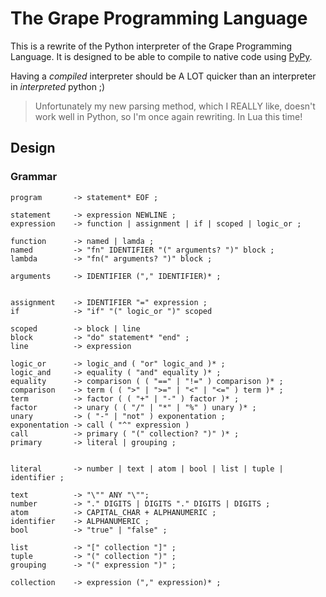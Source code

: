 # The Grape Programming Language

This is a rewrite of the Python interpreter of the Grape Programming Language. It is
designed to be able to compile to native code using [PyPy](https://www.pypy.org).

Having a _compiled_ interpreter should be A LOT quicker than an interpreter in
_interpreted_ python ;)

> Unfortunately my new parsing method, which I REALLY like, doesn't work well in
> Python, so I'm once again rewriting. In Lua this time!

## Design

### Grammar

```text
program       -> statement* EOF ;

statement     -> expression NEWLINE ;
expression    -> function | assignment | if | scoped | logic_or ;

function      -> named | lamda ;
named         -> "fn" IDENTIFIER "(" arguments? ")" block ;
lambda        -> "fn(" arguments? ")" block ;

arguments     -> IDENTIFIER ("," IDENTIFIER)* ;


assignment    -> IDENTIFIER "=" expression ;
if            -> "if" "(" logic_or ")" scoped

scoped        -> block | line
block         -> "do" statement* "end" ;
line          -> expression

logic_or      -> logic_and ( "or" logic_and )* ;
logic_and     -> equality ( "and" equality )* ;
equality      -> comparison ( ( "==" | "!=" ) comparison )* ;
comparison    -> term ( ( ">" | ">=" | "<" | "<=" ) term )* ;
term          -> factor ( ( "+" | "-" ) factor )* ;
factor        -> unary ( ( "/" | "*" | "%" ) unary )* ;
unary         -> ( "-" | "not" ) exponentation ;
exponentation -> call ( "^" expression )
call          -> primary ( "(" collection? ")" )* ;
primary       -> literal | grouping ;


literal       -> number | text | atom | bool | list | tuple | identifier ;

text          -> "\"" ANY "\"";
number        -> "." DIGITS | DIGITS "." DIGITS | DIGITS ;
atom          -> CAPITAL_CHAR + ALPHANUMERIC ;
identifier    -> ALPHANUMERIC ;
bool          -> "true" | "false" ;

list          -> "[" collection "]" ;
tuple         -> "(" collection ")" ;
grouping      -> "(" expression ")" ;

collection    -> expression ("," expression)* ;
```
